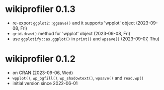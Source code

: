 # wikiprofiler 0.1.3

+ re-export `ggplot2::ggsave()` and it supports 'wpplot' object (2023-09-08, Fri)
+ `grid.draw()` method for 'wpplot' object (2023-09-08, Fri)
+ use `ggplotify::as.ggplot()` in `print()` and `wpsave()` (2023-09-07, Thu)

# wikiprofiler 0.1.2

+ on CRAN (2023-09-06, Wed)
+ `wpplot()`, `wp_bgfill()`, `wp_shadowtext()`, `wpsave()` and `read.wp()`
+ initial version since 2022-06-01